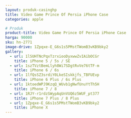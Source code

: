 ```yaml
---
layout: produk-casinghp
title: Video Game Prince Of Persia iPhone Case
categories: apple

# Produk
product-title: Video Game Prince Of Persia iPhone Case
harga: 90000
sku: hn-2771
image-drive: 1Zpqxe-E_G6s1s5PMstTWomB3vKB9bky2
gallery:
  - url: 1lSUHTNcPqxTzrxiooDyxwwZvIAibOCGr
    title: iPhone 5 / 5s / SE
  - url: 1szTVztBemLlyh8Wi7SDgtRvVe76tTF-m
    title: iPhone 6 / 6s
  - url: 1lfQsSZ3srdiY0LkeSIskkjfs_TBFUEvp
    title: iPhone 6 Plus / 6s Plus
  - url: 1ktoedWPJ9KzqQ_WUvb1gNwfUnuYtTh5H
    title: iPhone 7 / 8
  - url: 1RJY-r1rdzSWypAqUnVUQ6z5WUF_pt377
    title: iPhone 7 Plus / 8 Plus
  - url: 1Zpqxe-E_G6s1s5PMstTWomB3vKB9bky2
    title: iPhone X
---
```

